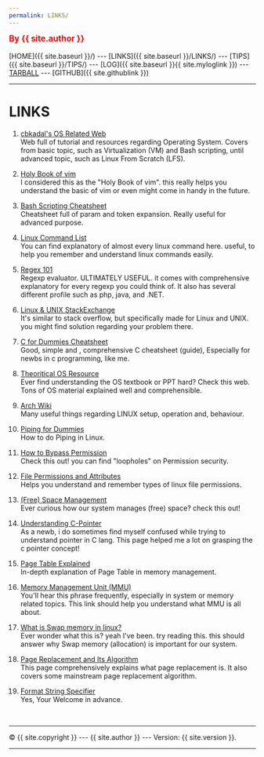 ```yaml
---
permalink: LINKS/
---
```

<span style="color:red; font-weight:bold; font-size:larger;">By {{ site.author }}</span>
<br><br>
[HOME]({{ site.baseurl }}/) ---
[LINKS]({{ site.baseurl }}/LINKS/) ---
[TIPS]({{ site.baseurl }}/TIPS/) ---
[LOG]({{ site.baseurl }}{{ site.myloglink }}) ---
[TARBALL](SandBox/Rhfialyndra.tar.xz) ---
[GITHUB]({{ site.githublink }})
<br>
<hr>

# LINKS

1. [cbkadal's OS Related Web](https://osp4diss.vlsm.org)<br>
Web full of tutorial and resources regarding Operating System.
Covers from basic topic, such as Virtualization (VM) and Bash scripting, until advanced topic, such as Linux From Scratch (LFS).

2. [Holy Book of vim](https://danielmiessler.com/study/vim)<br>
I considered this as the "Holy Book of vim". this really helps you understand the basic of vim or even might come in handy in the future.

3. [Bash Scripting Cheatsheet](https://devhints.io/bash)<br>
Cheatsheet full of param and token expansion. Really useful for advanced purpose.

4. [Linux Command List](https://www.tutorialspoint.com/unix_commands/index.html)<br>
You can find explanatory of almost every linux command here. useful, to help you remember and understand linux commands easily.

5. [Regex 101](https://regex101.com/)<br>
Regexp evaluator. ULTIMATELY USEFUL. it comes with comprehensive explanatory for every regexp you could think of.
It also has several different profile such as php, java, and .NET.

6. [Linux & UNIX StackExchange](https://unix.stackexchange.com/)<br>
It's similar to stack overflow, but specifically made for Linux and UNIX. you might find solution regarding your problem there.

7. [C for Dummies Cheatsheet](https://www.dummies.com/article/technology/programming-web-design/c/c-programming-for-dummies-cheat-sheet-207820/)<br>
Good, simple and , comprehensive C cheatsheet (guide), Especially for newbs in c programming, like me.

8. [Theoritical OS Resource](https://www.javatpoint.com/os-tutorial)<br>
Ever find understanding the OS textbook or PPT hard? Check this web. Tons of OS material explained well and comprehensible.

9. [Arch Wiki](https://wiki.archlinux.org)<br>
Many useful things regarding LINUX setup, operation and, behaviour.

10. [Piping for Dummies](https://medium.com/codex/piping-in-linux-unix-a-quick-guide-c1d79d4e90a9)<br>
How to do Piping in Linux.

11. [How to Bypass Permission](https://en.wikipedia.org/wiki/Time-of-check_to_time-of-use)<br>
Check this out! you can find "loopholes" on Permission security.

12. [File Permissions and Attributes](https://wiki.archlinux.org/title/File_permissions_and_attributes)<br>
Helps you understand and remember types of linux file permissions.

13. [(Free) Space Management](https://www.includehelp.com/operating-systems/free-space-management.aspx)<br>
Ever curious how our system manages (free) space? check this out!

14. [Understanding C-Pointer](https://iq.opengenus.org/pointers-in-c/)<br>
As a newb, i do sometimes find myself confused while trying to understand pointer in C lang. This page helped me a lot on grasping the c pointer concept!

15. [Page Table Explained](https://www.gatevidyalay.com/page-table-paging-in-operating-system/)<br>
In-depth explanation of Page Table in memory management. 

16. [Memory Management Unit (MMU)](https://linuxhint.com/swap_memory_linux/)<br>
You'll hear this phrase frequently, especially in system or memory related topics. This link should help you understand what MMU is all about.

17. [What is Swap memory in linux?](https://linuxhint.com/swap_memory_linux/)<br>
Ever wonder what this is? yeah I've been. try reading this. this should answer why Swap memory (allocation) is important for our system.

18. [Page Replacement and Its Algorithm](https://afteracademy.com/blog/what-are-the-page-replacement-algorithms)<br>
This page comprehensively explains what page replacement is. It also covers some mainstream page replacement algorithm.

19. [Format String Specifier](https://www.tutorialspoint.com/format-specifiers-in-c)<br>
Yes, Your Welcome in advance.

<br>
<hr>
&copy; {{ site.copyright }} --- {{ site.author }} --- Version: {{ site.version }}.
<hr>
<br>
